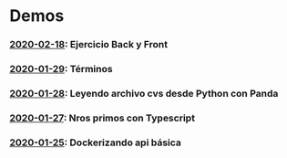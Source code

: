 # Demos

### [2020-02-18](20200218): Ejercicio Back y Front

### [2020-01-29](20200129): Términos

### [2020-01-28](20200128): Leyendo archivo cvs desde Python con Panda

### [2020-01-27](20200127): Nros primos con Typescript

### [2020-01-25](20200125): Dockerizando api básica
